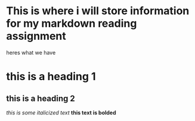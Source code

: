 # This is where i will store information for my markdown reading assignment

heres what we have

# this is a heading 1
## this is a heading 2
*this is some italicized text*
**this text is bolded**
